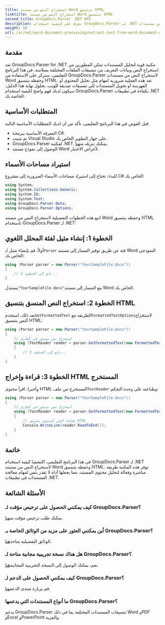 ```yaml
---
title: استخراج النص من مستند Word بتنسيق HTML
linktitle: استخراج النص من مستند Word بتنسيق HTML
second_title: GroupDocs.Parser .NET API
description: تعرف على كيفية استخدام GroupDocs.Parser لـ .NET لاستخراج النص من مستندات Word وحفظه بتنسيق HTML. برنامج تعليمي خطوة بخطوة مع أمثلة التعليمات البرمجية.
weight: 16
url: /ar/net/word-document-processing/extract-text-from-word-document-as-html/
---
```

## مقدمة
تعد GroupDocs.Parser for .NET مكتبة قوية لتحليل المستندات تمكن المطورين من استخراج النص وبيانات التعريف من تنسيقات الملفات المختلفة بسلاسة. في هذا البرنامج التعليمي، سنركز على الاستفادة من GroupDocs.Parser لاستخراج النص من مستندات Word وحفظه بتنسيق HTML. تعد هذه العملية ضرورية لمهام مثل تحليل المحتوى أو الفهرسة أو تحويل المستندات إلى تنسيقات صديقة للويب. بحلول نهاية هذا الدليل، سيكون لديك فهم واضح لكيفية استخدام GroupDocs.Parser بكفاءة في تطبيقات .NET الخاصة بك.
## المتطلبات الأساسية
قبل الغوص في هذا البرنامج التعليمي، تأكد من أن لديك المتطلبات الأساسية التالية:
- المعرفة الأساسية ببرمجة C#.
- تم تثبيت Visual Studio على جهاز التطوير الخاص بك.
-  GroupDocs.Parser لمكتبة .NET. يمكنك تنزيله من[هنا](https://releases.groupdocs.com/parser/net/).
- الوصول إلى نموذج مستند Word لأغراض الاختبار.
## استيراد مساحات الأسماء
للبدء، تحتاج إلى استيراد مساحات الأسماء الضرورية إلى مشروع C# الخاص بك:
```csharp
using System;
using System.Collections.Generic;
using System.IO;
using System.Text;
using GroupDocs.Parser.Data;
using GroupDocs.Parser.Options;
```
اتبع هذه الخطوات التفصيلية لاستخراج النص من مستند Word وحفظه بتنسيق HTML باستخدام GroupDocs.Parser لـ .NET:
## الخطوة 1: إنشاء مثيل لفئة المحلل اللغوي
 أولاً، قم بإنشاء مثيل لـ`Parser` فئة عن طريق توفير المسار إلى مستند Word النموذجي الخاص بك:
```csharp
using (Parser parser = new Parser("YourSampleFile.docx"))
{
    // تابع إلى الخطوة 2...
}
```
 يستبدل`"YourSampleFile.docx"`مع المسار إلى مستند Word الخاص بك.
## الخطوة 2: استخراج النص المنسق بتنسيق HTML
 بعد ذلك، استخدم`GetFormattedText` الطريقة مع`FormattedTextOptions`لاستخراج النص بتنسيق HTML:
```csharp
using (Parser parser = new Parser("YourSampleFile.docx"))
{
    // استخراج نص منسق في القارئ
    using (TextReader reader = parser.GetFormattedText(new FormattedTextOptions(FormattedTextMode.Html)))
    {
        // تابع إلى الخطوة 3...
    }
}
```
## الخطوة 3: قراءة وإخراج HTML المستخرج
 وأخيرا، اقرأ محتوى HTML المستخرج من ملف`TextReader` وطباعته على وحدة التحكم:
```csharp
using (Parser parser = new Parser("YourSampleFile.docx"))
{
    // استخراج نص منسق في القارئ
    using (TextReader reader = parser.GetFormattedText(new FormattedTextOptions(FormattedTextMode.Html)))
    {
        // طباعة النص المنسق بتنسيق HTML
        Console.WriteLine(reader.ReadToEnd());
    }
}
```
## خاتمة
في هذا البرنامج التعليمي، اكتشفنا كيفية استخدام GroupDocs.Parser لـ .NET لاستخراج النص من مستند Word وحفظه بتنسيق HTML. توفر هذه المكتبة طريقة مباشرة وفعالة لتحليل محتوى المستند، مما يجعلها أداة لا تقدر بثمن لمهام معالجة المستندات في تطبيقات .NET.

## الأسئلة الشائعة
### كيف يمكنني الحصول على ترخيص مؤقت لـ GroupDocs.Parser؟
 يمكنك طلب ترخيص مؤقت من[هنا](https://purchase.groupdocs.com/temporary-license/).
### أين يمكنني العثور على مزيد من الوثائق الخاصة بـ GroupDocs.Parser؟
 الوثائق التفصيلية متاحة[هنا](https://tutorials.groupdocs.com/parser/net/).
### هل هناك نسخة تجريبية مجانية متاحة لـ GroupDocs.Parser؟
 نعم، يمكنك الوصول إلى النسخة التجريبية المجانية[هنا](https://releases.groupdocs.com/).
### كيف يمكنني الحصول على الدعم لـ GroupDocs.Parser؟
 قم بزيارة منتدى الدعم[هنا](https://forum.groupdocs.com/c/parser/17).
### ما أنواع المستندات التي يدعمها GroupDocs.Parser؟
يدعم GroupDocs.Parser تنسيقات المستندات المختلفة بما في ذلك Word وPDF وExcel وPowerPoint والمزيد.